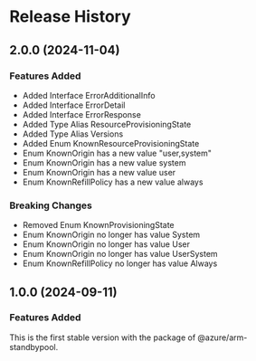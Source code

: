 # Release History
    
## 2.0.0 (2024-11-04)
    
### Features Added

  - Added Interface ErrorAdditionalInfo
  - Added Interface ErrorDetail
  - Added Interface ErrorResponse
  - Added Type Alias ResourceProvisioningState
  - Added Type Alias Versions
  - Added Enum KnownResourceProvisioningState
  - Enum KnownOrigin has a new value "user,system"
  - Enum KnownOrigin has a new value system
  - Enum KnownOrigin has a new value user
  - Enum KnownRefillPolicy has a new value always

### Breaking Changes

  - Removed Enum KnownProvisioningState
  - Enum KnownOrigin no longer has value System
  - Enum KnownOrigin no longer has value User
  - Enum KnownOrigin no longer has value UserSystem
  - Enum KnownRefillPolicy no longer has value Always
    
    
## 1.0.0 (2024-09-11)

### Features Added

This is the first stable version with the package of @azure/arm-standbypool.

